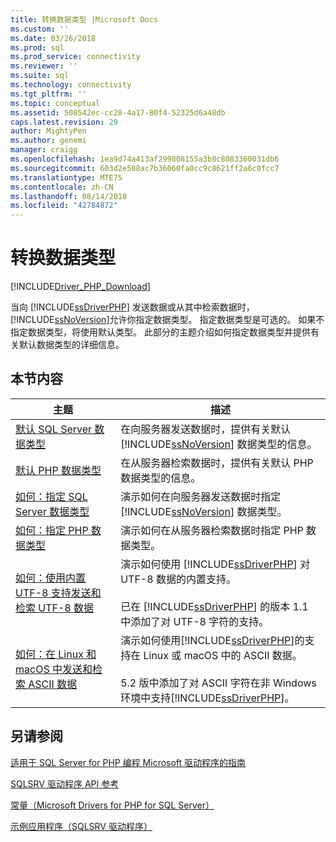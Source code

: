 ```yaml
---
title: 转换数据类型 |Microsoft Docs
ms.custom: ''
ms.date: 03/26/2018
ms.prod: sql
ms.prod_service: connectivity
ms.reviewer: ''
ms.suite: sql
ms.technology: connectivity
ms.tgt_pltfrm: ''
ms.topic: conceptual
ms.assetid: 508542ec-cc28-4a17-80f4-52325d6a48db
caps.latest.revision: 29
author: MightyPen
ms.author: genemi
manager: craigg
ms.openlocfilehash: 1ea9d74a413af299808155a3b8c8083360031db6
ms.sourcegitcommit: 603d2e588ac7b36060fa0cc9c8621ff2a6c0fcc7
ms.translationtype: MTE75
ms.contentlocale: zh-CN
ms.lasthandoff: 08/14/2018
ms.locfileid: "42784872"
---
```

# <a name="converting-data-types"></a>转换数据类型
[!INCLUDE[Driver_PHP_Download](../../includes/driver_php_download.md)]

当向 [!INCLUDE[ssDriverPHP](../../includes/ssdriverphp_md.md)] 发送数据或从其中检索数据时， [!INCLUDE[ssNoVersion](../../includes/ssnoversion-md.md)]允许你指定数据类型。 指定数据类型是可选的。 如果不指定数据类型，将使用默认类型。 此部分的主题介绍如何指定数据类型并提供有关默认数据类型的详细信息。  
  
## <a name="in-this-section"></a>本节内容  
  
|主题|描述|  
|---------|---------------|  
|[默认 SQL Server 数据类型](../../connect/php/default-sql-server-data-types.md)|在向服务器发送数据时，提供有关默认 [!INCLUDE[ssNoVersion](../../includes/ssnoversion-md.md)] 数据类型的信息。|  
|[默认 PHP 数据类型](../../connect/php/default-php-data-types.md)|在从服务器检索数据时，提供有关默认 PHP 数据类型的信息。|  
|[如何：指定 SQL Server 数据类型](../../connect/php/how-to-specify-sql-server-data-types-when-using-the-sqlsrv-driver.md)|演示如何在向服务器发送数据时指定 [!INCLUDE[ssNoVersion](../../includes/ssnoversion-md.md)] 数据类型。|  
|[如何：指定 PHP 数据类型](../../connect/php/how-to-specify-php-data-types.md)|演示如何在从服务器检索数据时指定 PHP 数据类型。|  
|[如何：使用内置 UTF-8 支持发送和检索 UTF-8 数据](../../connect/php/how-to-send-and-retrieve-utf-8-data-using-built-in-utf-8-support.md)|演示如何使用 [!INCLUDE[ssDriverPHP](../../includes/ssdriverphp_md.md)] 对 UTF-8 数据的内置支持。<br /><br />已在 [!INCLUDE[ssDriverPHP](../../includes/ssdriverphp_md.md)] 的版本 1.1 中添加了对 UTF-8 字符的支持。|  
|[如何：在 Linux 和 macOS 中发送和检索 ASCII 数据](../../connect/php/how-to-send-and-retrieve-ascii-data-in-linux-mac.md)|演示如何使用[!INCLUDE[ssDriverPHP](../../includes/ssdriverphp_md.md)]的支持在 Linux 或 macOS 中的 ASCII 数据。<br /><br />5.2 版中添加了对 ASCII 字符在非 Windows 环境中支持[!INCLUDE[ssDriverPHP](../../includes/ssdriverphp_md.md)]。|
  
## <a name="see-also"></a>另请参阅  
[适用于 SQL Server for PHP 编程 Microsoft 驱动程序的指南](../../connect/php/programming-guide-for-php-sql-driver.md)

[SQLSRV 驱动程序 API 参考](../../connect/php/sqlsrv-driver-api-reference.md)

[常量（Microsoft Drivers for PHP for SQL Server）](../../connect/php/constants-microsoft-drivers-for-php-for-sql-server.md)

[示例应用程序（SQLSRV 驱动程序）](../../connect/php/example-application-sqlsrv-driver.md)  
  

